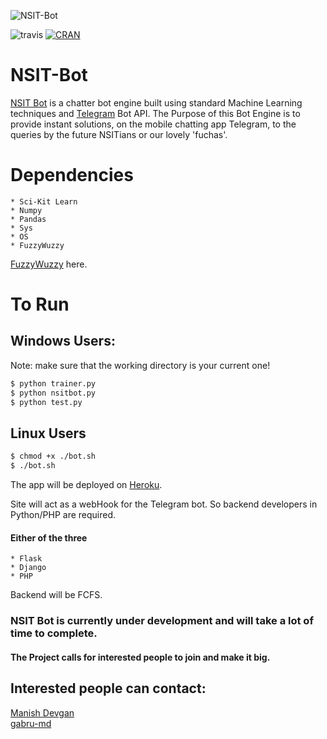 ![NSIT-Bot](https://github.com/gabru-md/NSIT-Bot/blob/master/resources/images/NSIT-Bot.jpg?raw=true)

![travis](https://travis-ci.org/gabru-md/NSIT-Bot.svg?branch=master) [![CRAN](https://img.shields.io/cran/l/devtools.svg)]()

# NSIT-Bot

[NSIT Bot](https://github.com/gabru-md/NSIT-Bot) is a chatter bot engine built using standard Machine Learning techniques and [Telegram](https://telegram.org/) Bot API.
The Purpose of this Bot Engine is to provide instant solutions, on the mobile chatting app Telegram, to the queries by the future NSITians or our lovely 'fuchas'.

# Dependencies
    * Sci-Kit Learn
    * Numpy
    * Pandas
    * Sys
    * OS
    * FuzzyWuzzy

[FuzzyWuzzy](https://github.com/seatgeek/fuzzywuzzy) here.

# To Run
## Windows Users:
Note: make sure that the working directory is your current one!

```sh
$ python trainer.py
$ python nsitbot.py
$ python test.py
```
## Linux Users

```sh
$ chmod +x ./bot.sh
$ ./bot.sh
```
The app will be deployed on [Heroku](https://www.heroku.com/).

Site will act as a webHook for the Telegram bot. So backend developers in Python/PHP are required. 
#### Either of the three
    * Flask
    * Django
    * PHP

Backend will be FCFS.

### NSIT Bot is currently under development and will take a lot of time to complete.
#### The Project calls for interested people to join and make it big.

## Interested people can contact:
[Manish Devgan](https://www.facebook.com/mr.rkr)<br>
[gabru-md](https://github.com/gabru-md)

